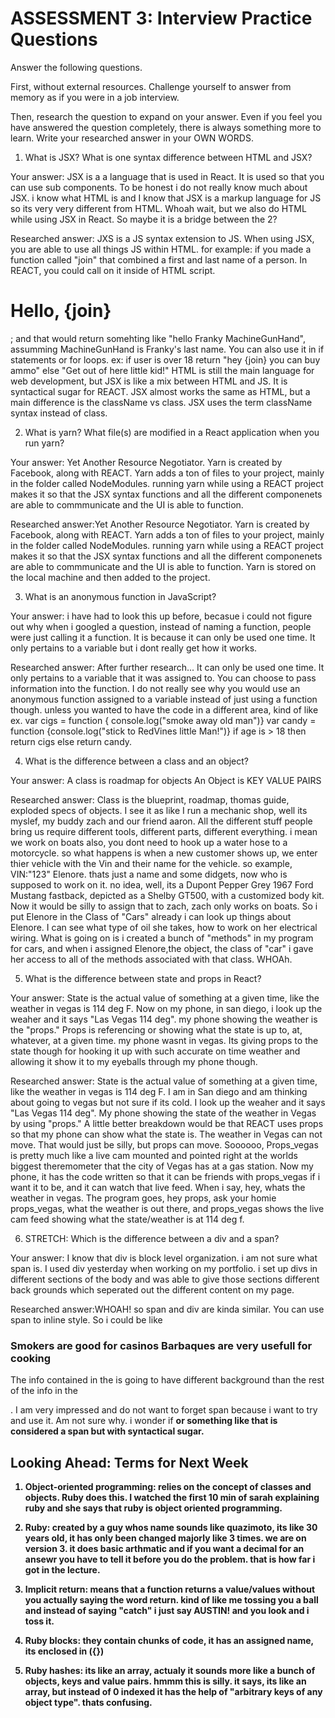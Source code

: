 # ASSESSMENT 3: Interview Practice Questions

Answer the following questions.

First, without external resources. Challenge yourself to answer from memory as if you were in a job interview.

Then, research the question to expand on your answer. Even if you feel you have answered the question completely, there is always something more to learn. Write your researched answer in your OWN WORDS.

1. What is JSX? What is one syntax difference between HTML and JSX?

Your answer:
  JSX is a a language that is used in React. It is used so that you can use sub components. To be honest i do not really know much about JSX. i know what HTML is and I know that JSX is a markup language for JS so its very very different from HTML. Whoah wait, but we also do HTML while using JSX in React. So maybe it is a bridge between the 2? 

Researched answer:
JXS is a JS syntax extension to JS. When using JSX, you are able to use all things JS within HTML. for example: if you made a function called "join" that combined a first and last name of a person. In REACT, you could call on it inside of HTML script. <h1> Hello, {join}</h1>; and that would return somehting like "hello Franky MachineGunHand", assumming MachineGunHand is Franky's last name. You can also use it in if statements or for loops. ex: if user is over 18 return "hey {join} you can buy ammo" else "Get out of here little kid!"
HTML is still the main language for web development, but JSX is like a mix between HTML and JS. It is syntactical sugar for REACT. JSX almost works the same as HTML, but a main difference is the className vs class. JSX uses the term className syntax instead of class.

2. What is yarn? What file(s) are modified in a React application when you run yarn?

Your answer: Yet Another Resource Negotiator. Yarn is created by Facebook, along with REACT. Yarn adds a ton of files to your project, mainly in the folder called NodeModules. running yarn while using a REACT project makes it so that the JSX syntax functions and all the different componenets are able to commmunicate and the UI is able to function.

Researched answer:Yet Another Resource Negotiator. Yarn is created by Facebook, along with REACT. Yarn adds a ton of files to your project, mainly in the folder called NodeModules. running yarn while using a REACT project makes it so that the JSX syntax functions and all the different componenets are able to commmunicate and the UI is able to function. Yarn is stored on the local machine and then added to the project. 

3. What is an anonymous function in JavaScript?

Your answer: i have had to look this up before, becasue i could not figure out why when i googled a question, instead of naming a function, people were just calling it a function. It is because it can only be used one time. It only pertains to a variable but i dont really get how it works. 

Researched answer: After further research... It can only be used one time. It only pertains to a variable that it was assigned to. You can choose to pass information into the function. I do not really see why you would use an anonymous function assigned to a variable instead of just using a function though. unless you wanted to have the code in a different area, kind of like ex. var cigs = function { console.log("smoke away old man")} var candy = function {console.log("stick to RedVines little Man!")} if age is > 18 then return  cigs else return candy. 

4. What is the difference between a class and an object?

Your answer:
A class is roadmap for objects
An Object is KEY VALUE PAIRS

Researched answer: Class is the blueprint, roadmap, thomas guide, exploded specs of objects. I see it as like I run a  mechanic shop, well its myslef, my buddy zach and our friend aaron. All the different stuff people bring us require different tools, different parts, different everything. i mean we work on boats also, you dont need to hook up a water hose to a motorcycle. so what happens is when a new customer shows up, we enter thier vehicle with the Vin and their name for the vehicle. so example,  VIN:"123" Elenore. thats just a name and some didgets, now who is supposed to work on it. no idea, well, its a Dupont Pepper Grey 1967 Ford Mustang fastback, depicted as a Shelby GT500, with a customized body kit.  Now it would be silly to assign that to zach, zach only works on boats. So i put Elenore in the Class of "Cars" already i can look up things about Elenore.  I can see what type of oil she takes, how to work on her electrical wiring. What is going on is i created a bunch of "methods" in my program for cars, and when i assigned Elenore,the object, the class of "car" i gave her access to all of the methods associated with that class. WHOAh. 

5. What is the difference between state and props in React?

Your answer: State is the actual value of something at a given time, like the weather in vegas is 114 deg F. Now on my phone, in san diego,  i look up the weaher and it says "Las Vegas 114 deg". my phone showing the weather is the "props." Props is referencing or showing what the state is up to, at, whatever, at a given time. my phone wasnt in vegas. Its giving props to the state though for hooking it up with such accurate on time weather and allowing it show it to my eyeballs through my phone though.  

Researched answer: State is the actual value of something at a given time, like the weather in vegas is 114 deg F. I am in San diego and am thinking about going to vegas but not sure if its cold. I look up the weaher and it says "Las Vegas 114 deg". My phone showing the state of the weather in Vegas by using "props." A little better breakdown would be that REACT uses props so that my phone can show what the state is. The weather in Vegas can not move. That would just be silly, but props can move. Soooooo, Props_vegas is pretty much like a live cam mounted and pointed right at the worlds biggest theremometer that the city of Vegas has at a gas station. Now my phone, it has the code written so that it can be friends with props_vegas if i want it to be, and it can watch that live feed. When i say, hey, whats the weather in vegas. The program goes, hey props, ask your homie props_vegas, what the weather is out there, and props_vegas shows the live cam feed showing what the state/weather is at 114 deg f. 

6. STRETCH: Which is the difference between a div and a span?

Your answer: I know that div is block level organization. i am not sure what span is. I used div yesterday when working on my portfolio. i set up divs in different sections of the body and was able to give those sections different back grounds which seperated out the different content on my page. 

Researched answer:WHOAH! so span and div are kinda similar. You can use span to inline style. So i could be like 
<h3>
<p><span style="background-color:#fffff">Smokers are good for casinos</span> Barbaques are very usefull for cooking</p>
</h3>
The info contained in the <span> is going to have different background than the rest of the info in the <p>. I am very impressed and do not want to forget span because i want to try and use it. Am not sure why. i wonder if <strong> or something like that is considered a span but with syntactical sugar. 

## Looking Ahead: Terms for Next Week

1. Object-oriented programming: relies on the concept of classes and objects. Ruby does this. I watched the first 10 min of sarah explaining ruby and she says that ruby is object oriented programming. 

2. Ruby: created by a guy whos name sounds like quazimoto, its like 30 years old, it has only been changed majorly like 3 times. we are on version 3. it does basic arthmatic and if you want a decimal for an ansewr you have to tell it before you do the problem. that is how far i got in the lecture. 

3. Implicit return: means that a function returns a value/values without you actually saying the word return. kind of like me tossing you a ball and instead of saying "catch" i just say AUSTIN! and you look and i toss it. 

4. Ruby blocks: they contain chunks of code, it has an assigned name, its enclosed in ({})

5. Ruby hashes: its like an array, actualy it sounds more like a bunch of objects, keys and value pairs. hmmm this is silly. it says, its like an array, but instead of 0 indexed it has the help of "arbitrary keys of any object type". thats confusing. 

